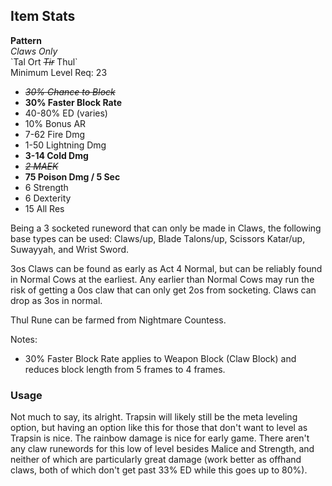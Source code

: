 ## Item Stats
**Pattern**\
*Claws Only*\
\`Tal Ort ~~*Tir*~~ Thul\`\
Minimum Level Req: 23
- ~~*30% Chance to Block*~~
- **30% Faster Block Rate**
- 40-80% ED (varies)
- 10% Bonus AR
- 7-62 Fire Dmg
- 1-50 Lightning Dmg
- **3-14 Cold Dmg**
- ~~*2 MAEK*~~
- **75 Poison Dmg / 5 Sec**
- 6 Strength
- 6 Dexterity
- 15 All Res

Being a 3 socketed runeword that can only be made in Claws, the following base types can be used: Claws/up, Blade Talons/up, Scissors Katar/up, Suwayyah, and Wrist Sword.

3os Claws can be found as early as Act 4 Normal, but can be reliably found in Normal Cows at the earliest. Any earlier than Normal Cows may run the risk of getting a 0os claw that can only get 2os from socketing. Claws can drop as 3os in normal.

Thul Rune can be farmed from Nightmare Countess.

Notes:
- 30% Faster Block Rate applies to Weapon Block (Claw Block) and reduces block length from 5 frames to 4 frames.

### Usage

Not much to say, its alright. Trapsin will likely still be the meta leveling option, but having an option like this for those that don't want to level as Trapsin is nice. The rainbow damage is nice for early game. There aren't any claw runewords for this low of level besides Malice and Strength, and neither of which are particularly great damage (work better as offhand claws, both of which don't get past 33% ED while this goes up to 80%).
